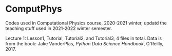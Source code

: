 # ComputPhys
Codes used in Computational Physics course, 2020-2021 winter, updatd the teaching stuff used in 2021-2022 winter semester.

Lecture 1: Lesson1, Tutorial, Tutorial2, and Tutorial3, 4 files in total.
Data is from the book: Jake VanderPlas, *Python Data Science Handbook*, O'Reilly, 2017.
